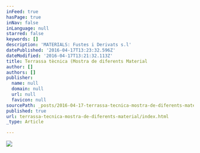 ```yaml
---
inFeed: true
hasPage: true
inNav: false
inLanguage: null
starred: false
keywords: []
description: 'MATERIALS: Fustes i Derivats s.l'
datePublished: '2016-04-17T13:23:32.596Z'
dateModified: '2016-04-17T13:21:32.113Z'
title: Terrassa tècnica (Mostra de diferents Material
author: []
authors: []
publisher:
  name: null
  domain: null
  url: null
  favicon: null
sourcePath: _posts/2016-04-17-terrassa-tecnica-mostra-de-diferents-material.md
published: true
url: terrassa-tecnica-mostra-de-diferents-material/index.html
_type: Article

---
```

![](https://the-grid-user-content.s3-us-west-2.amazonaws.com/7355ea61-5597-49f1-b4cb-c01a787ad715.jpg)